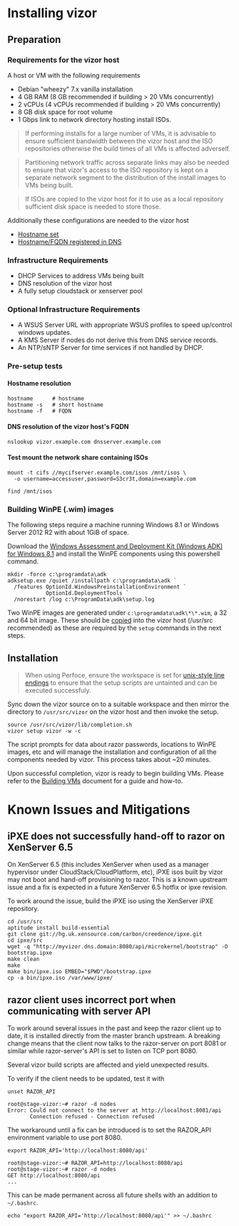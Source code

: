 ﻿# Installing vizor

## Preparation

### Requirements for the vizor host

A host or VM with the following requirements

* Debian "wheezy" 7.x vanilla installation
* 4 GB RAM (8 GB recommended if building > 20 VMs concurrently)
* 2 vCPUs (4 vCPUs recommended if building > 20 VMs concurrently)
* 8 GB disk space for root volume
* 1 Gbps link to network directory hosting install ISOs.

> If performing installs for a large number of VMs, it is advisable to
> ensure sufficient bandwidth between the vizor host and the ISO repositories
> otherwise the build times of all VMs is affected adverself.

> Partitioning network traffic across separate links may also be needed to ensure
> that vizor's access to the ISO repository is kept on a separate network segment
> to the distribution of the install images to VMs being built.

> If ISOs are copied to the vizor host for it to use as a local repository
> sufficient disk space is needed to store those.

Additionally these configurations are needed to the vizor host

* [Hostname set](http://www.debianhelp.co.uk/hostname.htm)
* [Hostname/FQDN registered in DNS](http://www.tomshardware.co.uk/faq/id-1954305/adding-dns-host-record-windows-server-2012-dns-server.html)

### Infrastructure Requirements

* DHCP Services to address VMs being built
* DNS resolution of the vizor host
* A fully setup cloudstack or xenserver pool

### Optional Infrastructure Requirements

* A WSUS Server URL with appropriate WSUS profiles to speed up/control windows updates.
* A KMS Server if nodes do not derive this from DNS service records.
* An NTP/sNTP Server for time services if not handled by DHCP.

### Pre-setup tests

#### Hostname resolution

    hostname      # hostname
    hostname -s   # short hostname
    hostname -f   # FQDN

#### DNS resolution of the vizor host's FQDN

    nslookup vizor.example.com dnsserver.example.com

#### Test mount the network share containing ISOs

    mount -t cifs //mycifserver.example.com/isos /mnt/isos \
      -o username=accessuser,password=S3cr3t,domain=example.com

    find /mnt/isos

### Building WinPE (.wim) images

The following steps require a machine running Windows 8.1 or
Windows Server 2012 R2 with about 1GiB of space.

Download the [Windows Assessment and Deployment Kit (Windows ADK) for Windows 8.1](https://www.microsoft.com/en-gb/download/details.aspx?id=39982) and install the WinPE components using this powershell command.

    mkdir -force c:\programdata\adk
    adksetup.exe /quiet /installpath c:\programdata\adk `
      /features OptionId.WindowsPreinstallationEnvironment `
                OptionId.DeploymentTools `
      /norestart /log c:\ProgramData\adk\setup.log

Two WinPE images are generated under ``c:\programdata\adk\*\*.wim``,
a 32 and 64 bit image. These should be [copied](http://winscp.net/eng/docs/task_upload)
into the vizor host (/usr/src recommended) as these are required by the 
``setup`` commands in the next steps.

## Installation

> When using Perfoce, ensure the workspace is set for 
> [unix-style line endings](http://answers.perforce.com/articles/KB/3096)
> to ensure that the setup scripts are untainted and can be executed successfuly.

Sync down the vizor source on to a suitable workspace and then mirror
the directory to ``/usr/src/vizor`` on the vizor host and then invoke the 
setup.

    source /usr/src/vizor/lib/completion.sh
    vizor setup vizor -w -c

The script prompts for data about razor passwords, locations to WinPE
images, etc and will manage the installation and configuration of all the 
components needed by vizor. This process takes about ~20 minutes.

Upon successful completion, vizor is ready to begin building VMs. 
Please refer to the [Building VMs](building_vms.html) document for
a guide and how-to.

# Known Issues and Mitigations

## iPXE does not successfully hand-off to razor on XenServer 6.5

On XenServer 6.5 (this includes XenServer when used as a manager hypervisor
under CloudStack/CloudPlatform, etc), iPXE isos built by vizor may not boot
and hand-off provisioning to razor. This is a known upstream issue and a fix
is expected in a future XenServer 6.5 hotfix or ipxe revision.

To work around the issue, build the iPXE iso using the XenServer iPXE repository.

    cd /usr/src
    aptitude install build-essential
    git clone git://hg.uk.xensource.com/carbon/creedence/ipxe.git
    cd ipxe/src
    wget -q "http://myvizor.dns.domain:8080/api/microkernel/bootstrap" -O bootstrap.ipxe
    make clean
    make
    make bin/ipxe.iso EMBED="$PWD"/bootstrap.ipxe
    cp -a bin/ipxe.iso /var/www/ipxe/

## razor client uses incorrect port when communicating with server API

To work around several issues in the past and keep the razor client up to date,
it is installed directly from the master branch upstream. A breaking change
means that the client now talks to the razor-server on port 8081 or similar
while razor-server's API is set to listen on TCP port 8080.

Several vizor build scripts are affected and yield unexpected results.

To verify if the client needs to be updated, test it with

    unset RAZOR_API

    root@stage-vizor:~# razor -d nodes
    Error: Could not connect to the server at http://localhost:8081/api
           Connection refused - Connection refused

The workaround until a fix can be introduced is to set the RAZOR_API environment
variable to use port 8080.

    export RAZOR_API='http://localhost:8080/api'

    root@stage-vizor:~# RAZOR_API=http://localhost:8080/api
    root@stage-vizor:~# razor -d nodes
    GET http://localhost:8080/api
    ...

This can be made permanent across all future shells with an addition to
``~/.bashrc``.

    echo "export RAZOR_API='http://localhost:8080/api'" >> ~/.bashrc


